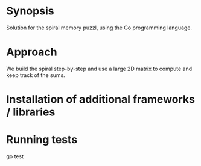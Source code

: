 # Synopsis
Solution for the spiral memory puzzl, using the Go programming language.

# Approach
We build the spiral step-by-step and use a large 2D matrix to compute and
keep track of the sums.

# Installation of additional frameworks / libraries
<none>

# Running tests
go test
